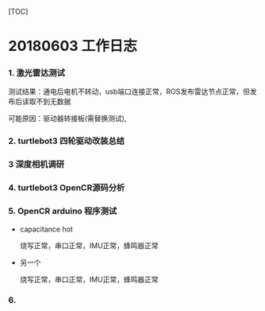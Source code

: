 [TOC]

# 20180603 工作日志

### 1. 激光雷达测试

测试结果：通电后电机不转动，usb端口连接正常，ROS发布雷达节点正常，但发布后读取不到无数据

可能原因：驱动器转接板(需替换测试),

### 2. turtlebot3 四轮驱动改装总结

### 3 深度相机调研

### 4. turtlebot3 OpenCR源码分析

### 5. OpenCR arduino 程序测试 

- capacitance hot 

  烧写正常，串口正常，IMU正常，蜂鸣器正常

- 另一个

  烧写正常，串口正常，IMU正常，蜂鸣器正常

### 6. 



